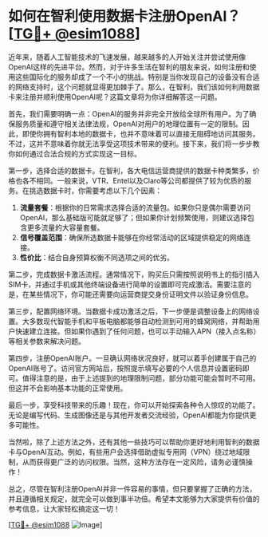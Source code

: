 # 如何在智利使用数据卡注册OpenAI？[[TG💪+ @esim1088](https://t.me/s/esim1088)]

近年来，随着人工智能技术的飞速发展，越来越多的人开始关注并尝试使用像OpenAI这样的先进平台。然而，对于许多生活在智利的朋友来说，如何注册和使用这些国际化的服务却成了一个不小的挑战。特别是当你发现自己的设备没有合适的网络支持时，这个问题就显得更加棘手了。那么，在智利，我们该如何利用数据卡来注册并顺利使用OpenAI呢？这篇文章将为你详细解答这一问题。

首先，我们需要明确一点：OpenAI的服务并非完全开放给全球所有用户。为了确保服务质量和遵守相关法律法规，OpenAI对用户的地理位置有一定的限制。因此，即使你拥有智利本地的数据卡，也并不意味着可以直接无阻碍地访问其服务。不过，这并不意味着你就无法享受这项技术带来的便利。接下来，我们将一步步教你如何通过合法合规的方式实现这一目标。

第一步，选择合适的数据卡。在智利，各大电信运营商提供的数据卡种类繁多，价格也各不相同。一般来说，VTR、Entel以及Claro等公司都提供了较为优质的服务。在挑选数据卡时，你需要考虑以下几个因素：

1. **流量套餐**：根据你的日常需求选择合适的流量包。如果你只是偶尔需要访问OpenAI，那么基础版可能就足够了；但如果你计划频繁使用，则建议选择包含更多流量的大容量套餐。
2. **信号覆盖范围**：确保所选数据卡能够在你经常活动的区域提供稳定的网络连接。
3. **性价比**：结合自身预算权衡不同选项之间的优劣。

第二步，完成数据卡激活流程。通常情况下，购买后只需按照说明书上的指引插入SIM卡，并通过手机或其他终端设备进行简单的设置即可完成激活。需要注意的是，在某些情况下，你可能还需要向运营商提交身份证明文件以验证身份信息。

第三步，配置网络环境。当数据卡成功激活之后，下一步便是调整设备上的网络设置。大多数现代智能手机和平板电脑都能够自动检测到可用的蜂窝网络，并帮助用户快速建立连接。但如果你遇到了任何问题，也可以手动输入APN（接入点名称）等相关参数来解决问题。

第四步，注册OpenAI账户。一旦确认网络状况良好，就可以着手创建属于自己的OpenAI账号了。访问官方网站后，按照提示填写必要的个人信息并设置密码即可。值得注意的是，由于上述提到的地理限制问题，部分功能可能会暂时不可用。但这并不会影响基本功能的正常使用。

最后一步，享受科技带来的乐趣！现在，你可以开始探索各种令人惊叹的功能了。无论是编写代码、生成图像还是与其他开发者交流经验，OpenAI都能为你提供更多可能性。

当然啦，除了上述方法之外，还有其他一些技巧可以帮助你更好地利用智利的数据卡与OpenAI互动。例如，有些用户会选择借助虚拟专用网（VPN）绕过地域限制，从而获得更广泛的访问权限。当然，这种方法存在一定风险，请务必谨慎操作！

总之，尽管在智利注册OpenAI并非一件容易的事情，但只要掌握了正确的方法，并且遵循相关规定，就完全可以做到事半功倍。希望本文能够为大家提供有价值的参考信息，让大家轻松搞定这一切！

[[TG💪+ @esim1088](https://t.me/s/esim1088) ![Image](https://i.postimg.cc/4NQfJmqS/Snipaste-2025-05-13-00-14-12.png)]